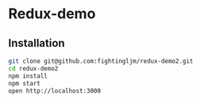 # Redux-demo

## Installation

```bash
git clone git@github.com:fightingljm/redux-demo2.git
cd redux-demo2
npm install
npm start
open http://localhost:3000
```

